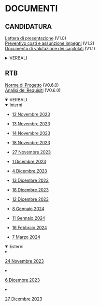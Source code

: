 <h1>DOCUMENTI</h1>

<h2>CANDIDATURA</h2>

[Lettera di presentazione](documenti/CANDIDATURA/lettera_presentazione_v1.0.pdf) (V1.0)<br>
[Preventivo costi e assunzione impegni](documenti/CANDIDATURA/documento_impegni_v1.2.pdf) (V1.2) <br>
[Documento di valutazione dei capitolati](documenti/CANDIDATURA/valutazione_capitolati_v1.1.pdf) (V1.1) <br>

<details>
  <summary>VERBALI</summary>

  <details>
    <summary>Interni</summary>

- [26 Ottobre 2023](documenti/CANDIDATURA/verbali/verbali_interni/verbale_26_10.pdf)
- [27 Ottobre 2023](documenti/CANDIDATURA/verbali/verbali_interni/verbale_27_10.pdf)
- [29 Ottobre 2023](documenti/CANDIDATURA/verbali/verbali_interni/verbale_29_10.pdf)
- [30 Ottobre 2023](documenti/CANDIDATURA/verbali/verbali_interni/verbale_30_10.pdf)
- [06 Novembre 2023](documenti/CANDIDATURA/verbali/verbali_interni/verbale_06_11.pdf)
- [07 Novembre 2023](documenti/CANDIDATURA/verbali/verbali_interni/verbale_07_11.pdf)

  </details>

  <details>
    <summary>Esterni</summary>

- [27 Ottobre 2023](documenti/CANDIDATURA/verbali/verbali_esterni/verbale_27_10.pdf)

  </details>

</details>

<h2>RTB</h2>

[Norme di Progetto](documenti/RTB/Norme_di_Progetto_v0.6.0.pdf) (V0.6.0) <br>
[Analisi dei Requisiti](documenti/RTB/Analisi_dei_Requisiti_v0.6.0.pdf) (V0.6.0) <br>

<details open>
  <summary>VERBALI</summary>

  <details open>
    <summary>Interni</summary>

- [12 Novembre 2023](documenti/RTB/verbali/verbali_interni/verbale_23_11_12.pdf)
- [13 Novembre 2023](documenti/RTB/verbali/verbali_interni/verbale_23_11_13.pdf)
- [14 Novembre 2023](documenti/RTB/verbali/verbali_interni/verbale_23_11_14.pdf)
- [18 Novembre 2023](documenti/RTB/verbali/verbali_interni/verbale_23_11_18.pdf)
- [27 Novembre 2023](documenti/RTB/verbali/verbali_interni/verbale_23_11_27.pdf)
- [1 Dicembre 2023](documenti/RTB/verbali/verbali_interni/verbale_23_12_01.pdf)
- [4 Dicembre 2023](documenti/RTB/verbali/verbali_interni/verbale_23_12_04.pdf)
- [13 Dicembre 2023](documenti/RTB/verbali/verbali_interni/verbale_23_12_13.pdf)
- [18 Dicembre 2023](documenti/RTB/verbali/verbali_interni/verbale_23_12_18.pdf)
- [12 Dicembre 2023](documenti/RTB/verbali/verbali_interni/verbale_23_12_12.pdf)
- [8 Gennaio 2024](documenti/RTB/verbali/verbali_interni/verbale_24_01_08.pdf)
- [11 Gennaio 2024](documenti/RTB/verbali/verbali_interni/verbale_24_01_11.pdf)
- [16 Febbraio 2024](documenti/RTB/verbali/verbali_interni/verbale_24_01_16.pdf)
- [7 Marzo 2024](documenti/RTB/verbali/verbali_interni/verbale_24_03_07.pdf)

  </details>

  <details open>
    <summary>Esterni</summary>

- [24 Novembre 2023](documenti/RTB/verbali/verbali_esterni/verbale_23_11_24.pdf)
- [6 Dicembre 2023](documenti/RTB/verbali/verbali_esterni/verbale_23_12_06.pdf)
- [27 Dicembre 2023](documenti/RTB/verbali/verbali_esterni/verbale_23_12_27.pdf)

  </details>

</details>
